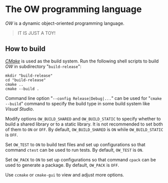 # The OW programming language

*OW* is a dynamic object-oriented programming language.

> IT IS JUST A TOY!

## How to build

[*CMake*](https://cmake.org/) is used as the build system.
Run the following shell scripts to build *OW* in subdirectory "`build-release`":

```shell
mkdir "build-release"
cd "build-release"
cmake ..
cmake --build .
```

Command line option "`--config Release|Debug|...`"
can be used for "`cmake --build`" command
to specify the build type in some build system like *Visual Studio*.

Modify options `OW_BUILD_SHARED` and `OW_BUILD_STATIC` to specify
whether to build a shared library or to a static library.
It is not recommended to set both of them to `ON` or `OFF`.
By default, `OW_BUILD_SHARED` is `ON` while `OW_BUILD_STATIC` is `OFF`.

Set `OW_TEST` to `ON` to build test files and set up configurations
so that command `ctest` can be used to run tests.
By default, `OW_TEST` is `ON`.

Set `OW_PACK` to `ON` to set up configurations
so that command `cpack` can be used to generate a package.
By default, `OW_PACK` is `OFF`.

Use `ccmake` or `cmake-gui` to view and adjust more options.
